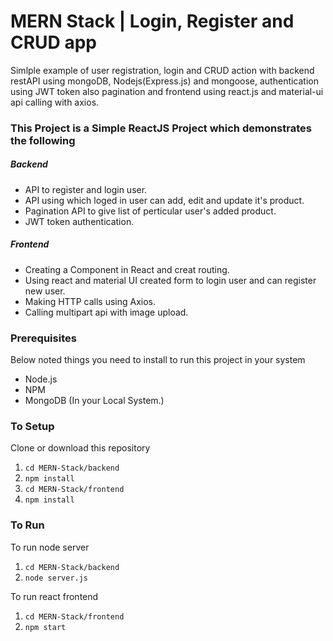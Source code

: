 # MERN Stack | Login, Register and CRUD app
Simlple example of user registration, login and CRUD action with backend restAPI using mongoDB, Nodejs(Express.js) and mongoose, authentication using JWT token also pagination and frontend using react.js and material-ui api calling with axios.

### This Project is a Simple ReactJS Project which demonstrates the following
##### Backend
- API to register and login user.
- API using which loged in user can add, edit and update it's product.
- Pagination API to give list of perticular user's added product.
- JWT token authentication.

##### Frontend
- Creating a Component in React and creat routing.
- Using react and material UI created form to login user and can register new user.
- Making HTTP calls using Axios.
- Calling multipart api with image upload.

### Prerequisites
Below noted things you need to install to run this project in your system

- Node.js
- NPM
- MongoDB (In your Local System.)

### To Setup
Clone or download this repository

1. `cd MERN-Stack/backend`
2. `npm install`
3. `cd MERN-Stack/frontend`
4. `npm install`

### To Run
To run node server
1. `cd MERN-Stack/backend`
2. `node server.js`

To run react frontend
1. `cd MERN-Stack/frontend`
2. `npm start`
